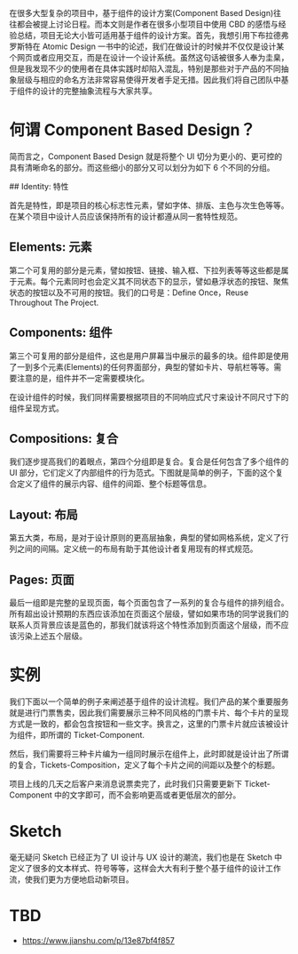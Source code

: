 在很多大型复杂的项目中，基于组件的设计方案(Component Based Design)往往都会被提上讨论日程。而本文则是作者在很多小型项目中使用 CBD 的感悟与经验总结，项目无论大小皆可适用基于组件的设计方案。首先，我想引用下布拉德弗罗斯特在 Atomic Design 一书中的论述，我们在做设计的时候并不仅仅是设计某个网页或者应用交互，而是在设计一个设计系统。虽然这句话被很多人奉为圭臬，但是我发现不少的使用者在具体实践时却陷入混乱，特别是那些对于产品的不同抽象层级与相应的命名方法非常容易使得开发者手足无措。因此我们将自己团队中基于组件的设计的完整抽象流程与大家共享。

# 何谓 Component Based Design？

简而言之，Component Based Design 就是将整个 UI 切分为更小的、更可控的具有清晰命名的部分。而这些细小的部分又可以划分为如下 6 个不同的分组。

## Identity: 特性

首先是特性，即是项目的核心标志性元素，譬如字体、排版、主色与次生色等等。在某个项目中设计人员应该保持所有的设计都遵从同一套特性规范。

## Elements: 元素

第二个可复用的部分是元素，譬如按钮、链接、输入框、下拉列表等等这些都是属于元素。每个元素同时也会定义其不同状态下的显示，譬如悬浮状态的按钮、聚焦状态的按钮以及不可用的按钮。我们的口号是：Define Once，Reuse Throughout The Project.

## Components: 组件

第三个可复用的部分是组件，这也是用户屏幕当中展示的最多的块。组件即是使用了一到多个元素(Elements)的任何界面部分，典型的譬如卡片、导航栏等等。需要注意的是，组件并不一定需要模块化。

在设计组件的时候，我们同样需要根据项目的不同响应式尺寸来设计不同尺寸下的组件呈现方式。

## Compositions: 复合

我们逐步提高我们的着眼点，第四个分组即是复合。复合是任何包含了多个组件的 UI 部分，它们定义了内部组件的行为范式。下图就是简单的例子，下面的这个复合定义了组件的展示内容、组件的间距、整个标题等信息。

## Layout: 布局

第五大类，布局，是对于设计原则的更高层抽象，典型的譬如网格系统，定义了行列之间的间隔。定义统一的布局有助于其他设计者复用现有的样式规范。

## Pages: 页面

最后一组即是完整的呈现页面，每个页面包含了一系列的复合与组件的排列组合。所有超出设计预期的东西应该添加在页面这个层级，譬如如果市场的同学说我们的联系人页背景应该是蓝色的，那我们就该将这个特性添加到页面这个层级，而不应该污染上述五个层级。

# 实例

我们下面以一个简单的例子来阐述基于组件的设计流程。我们产品的某个重要服务就是进行门票售卖，因此我们需要展示三种不同风格的门票卡片、每个卡片的呈现方式是一致的，都会包含按钮和一些文字。换言之，这里的门票卡片就应该被设计为组件，即所谓的 Ticket-Component.

然后，我们需要将三种卡片编为一组同时展示在组件上，此时即就是设计出了所谓的复合，Tickets-Composition，定义了每个卡片之间的间距以及整个的标题。

项目上线的几天之后客户来消息说票卖完了，此时我们只需要更新下 Ticket-Component 中的文字即可，而不会影响更高或者更低层次的部分。

# Sketch

毫无疑问 Sketch 已经正为了 UI 设计与 UX 设计的潮流，我们也是在 Sketch 中定义了很多的文本样式、符号等等，这样会大大有利于整个基于组件的设计工作流，使我们更为方便地启动新项目。

# TBD

- https://www.jianshu.com/p/13e87bf4f857
